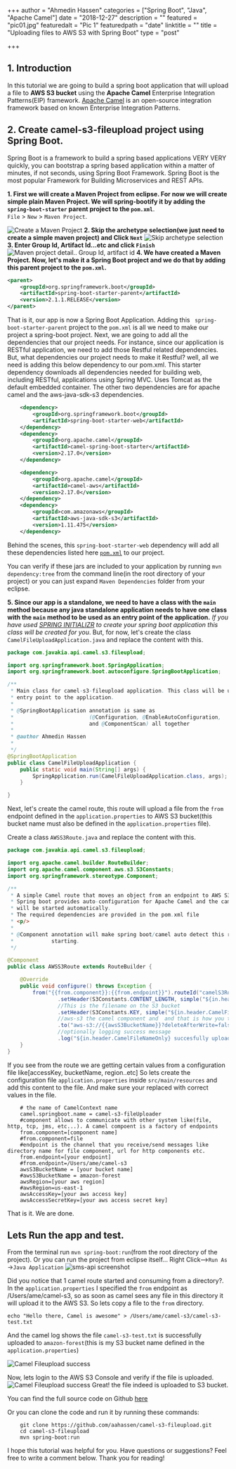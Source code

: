 +++
author = "Ahmedin Hassen"
categories = ["Spring Boot",  "Java", "Apache Camel"]
date = "2018-12-27"
description = ""
featured = "pic01.jpg"
featuredalt = "Pic 1"
featuredpath = "date"
linktitle = ""
title = "Uploading files to AWS S3 with Spring Boot"
type = "post"

+++

## 1. Introduction
In this tutorial we are going to build a spring boot application that will upload a file
to **AWS S3 bucket** using the **Apache Camel** Enterprise Integration Patterns(EIP) framework. [Apache Camel](http://camel.apache.org) is an open-source integration framework based on known Enterprise Integration Patterns.

## 2. Create camel-s3-fileupload project using Spring Boot.
Spring Boot is a framework to build a spring based applications VERY VERY quickly, you can bootstrap a spring based application within a matter of minutes, if not seconds, using Spring Boot Framework. Spring Boot is the most popular  Framework for Building Microservices and REST APIs. <br>

**1. First we will create a Maven Project from eclipse. For now we will create simple plain Maven Project. We will spring-bootify it by adding the `spring-boot-starter` parent project to the `pom.xml`**.<br>  `File` > `New` > `Maven Project`. 

![Create a Maven Project](/img/eclipse/camel/maven-new-project.jpg)
**2. Skip the archetype selection(we just need to  create a simple maven project) and Click `Next`**
![Skip archetype selection](/img/eclipse/camel/maven-skip-archetype.jpg)
**3. Enter Group Id, Artifact Id...etc and click `Finish`**
![Maven project detail.. Group Id, artifact id](/img/eclipse/camel/maven-project-info.jpg)
**4. We have created a Maven Project. Now, let's make it a Spring Boot project and we do that by adding this parent project to the `pom.xml`.** 
```xml
<parent>
	<groupId>org.springframework.boot</groupId>
	<artifactId>spring-boot-starter-parent</artifactId>
	<version>2.1.1.RELEASE</version>
</parent>
```
That is it, our app is now a Spring Boot Application. Adding this ` spring-boot-starter-parent` project to the `pom.xml` is all we need to make our project a spring-boot project. 
Next, we are going to add all the dependencies that our project needs. For instance, since our application is RESTful application, we need to add those Restful related dependencies. But, what dependencies our project needs to make it Restful? well, all we need is adding this below dependency to our pom.xml. This starter dependency downloads all dependencies needed for building web, including RESTful, applications using Spring MVC. Uses Tomcat as the default embedded container. The other two dependencies are for apache camel and the aws-java-sdk-s3 dependencies. 

```xml
	<dependency>
		<groupId>org.springframework.boot</groupId>
		<artifactId>spring-boot-starter-web</artifactId>
	</dependency>
    <dependency>
		<groupId>org.apache.camel</groupId>
		<artifactId>camel-spring-boot-starter</artifactId>
		<version>2.17.0</version>
	</dependency>

	<dependency>
		<groupId>org.apache.camel</groupId>
		<artifactId>camel-aws</artifactId>
		<version>2.17.0</version>
	</dependency>
	<dependency>
		<groupId>com.amazonaws</groupId>
		<artifactId>aws-java-sdk-s3</artifactId>
		<version>1.11.475</version>
	</dependency>
```
Behind the scenes, this `spring-boot-starter-web` dependency will add all these dependencies listed here [`pom.xml`](https://github.com/spring-projects/spring-boot/blob/v2.1.1.RELEASE/spring-boot-project/spring-boot-starters/spring-boot-starter-web/pom.xml) to our project.

You can verify if these jars are included to your application by running `mvn dependency:tree` from the command line(in the root directory of your project) or you can just expand `Maven Dependencies` folder from your eclipse.  <br>

**5. Since our app is a standalone, we need to have a class with the `main` method because any java standalone application needs to have one class with the `main` method to be used as an entry point of the application.**
_If you have used [SPRING INITIALIZR](https://start.spring.io/) to create your spring boot application this class will be created for you_.
But, for now, let's create the class `CamelFileUploadApplication.java` and replace the content with this. 
``` java
package com.javakia.api.camel.s3.fileupload;

import org.springframework.boot.SpringApplication;
import org.springframework.boot.autoconfigure.SpringBootApplication;

/**
 * Main class for camel-s3-fileupload application. This class will be used as an
 * entry point to the application.
 * 
 * @SpringBootApplication annotation is same as
 *                        (@Configuration, @EnableAutoConfiguration,
 *                        and @ComponentScan) all together
 *
 * @author Ahmedin Hassen
 *
 */
@SpringBootApplication
public class CamelFileUploadApplication {
	public static void main(String[] args) {
		SpringApplication.run(CamelFileUploadApplication.class, args);
	}

}

```

Next, let's create the camel route, this route will upload a file from the `from ` endpoint defined in the `application.properties` to AWS S3 bucket(this bucket name must also be defined in the `application.properties` file).

Create a class `AWSS3Route.java` and replace the content with this.

```java
package com.javakia.api.camel.s3.fileupload;

import org.apache.camel.builder.RouteBuilder;
import org.apache.camel.component.aws.s3.S3Constants;
import org.springframework.stereotype.Component;

/**
 * A simple Camel route that moves an object from an endpoint to AWS S3 Bucket
 * Spring boot provides auto-configuration for Apache Camel and the camel route
 * will be started automatically.
 * The required dependencies are provided in the pom.xml file
 * <p/>
 * 
 * @Component annotation will make spring boot/camel auto detect this route when
 *            starting.
 */

@Component
public class AWSS3Route extends RouteBuilder {

	@Override
	public void configure() throws Exception {
		from("{{from.component}}:{{from.endpoint}}").routeId("camelS3Route")
				.setHeader(S3Constants.CONTENT_LENGTH, simple("${in.header.CamelFileLength}"))
				//This is the filename on the S3 bucket
				.setHeader(S3Constants.KEY, simple("${in.header.CamelFileNameOnly}"))
				//aws-s3 the camel component and  and that is how you tell camel where you want to upload. 
				.to("aws-s3://{{awsS3BucketName}}?deleteAfterWrite=false&region={{awsRegion}}&accessKey={{awsAccessKey}}&secretKey=RAW({{awsAccessSecretKey}})")
				//optionally logging success message
				.log("${in.header.CamelFileNameOnly} succesfully uploaded to S3 {{awsS3BucketName}} bucket");
	}
}

```
If you see from the route we are getting certain values from a configuration file like[accessKey, bucketName, region..etc] 
So lets create the configuration file `application.properties` inside `src/main/resources` and add this content to the file. And make sure your replaced with correct values in the file.
```
    # the name of CamelContext name
    camel.springboot.name = camel-s3-fileUploader
    #component allows to communicate with other system like(file, http, tcp, jms, etc...). A camel compoent is a factory of endpoints
    from.component=[component name]
    #from.component=file
    #endpoint is the channel that you receive/send messages like directory name for file component, url for http components etc. 
    from.endpoint=[your endpoint]
    #from.endpoint=/Users/ame/camel-s3
    awsS3BucketName = [your bucket name]
    #awsS3BucketName = amazon-forest
    awsRegion=[your aws region]
    #awsRegion=us-east-1
    awsAccessKey=[your aws access key]
    awsAccessSecretKey=[your aws access secret key]
```

That is it. We are done. 
## Lets Run the app and test. 
From the terminal run `mvn spring-boot:run`(from the root directory of the project).
Or you can run the project from eclipse itself... Right Click-->`Run As` ->`Java Application`
![sms-api screenshot](/img/eclipse/camel/spring-boot-camel-terminal.jpg)


Did you notice that 1 camel route started and consuming from a directory?. In the `application.properties` I specified the `from` endpoint as /Users/ame/camel-s3, so as soon as camel sees any file in this directory it will upload it to the AWS S3.
So lets copy a file to the `from` directory.
```
echo "Hello there, Camel is awesome" > /Users/ame/camel-s3/camel-s3-test.txt
```

And the camel log shows the file `camel-s3-test.txt` is successfully uploaded to `amazon-forest`(this is my S3 bucket name defined in the `application.properties`)

![Camel Fileupload success](/img/eclipse/camel/camel-upload-success.jpg)

Now, lets login to the AWS S3 Console and verify if the file is uploaded.
![Camel Fileupload success](/img/eclipse/camel/aws-s3-uploaded.jpg)
Great! the file indeed is uploaded to S3 bucket.

You can find the full source code on Github [here](https://github.com/aahassen/camel-s3-fileupload)

Or you can clone the code and run it by running these commands:
```
    git clone https://github.com/aahassen/camel-s3-fileupload.git
    cd camel-s3-fileupload
    mvn spring-boot:run
```
I hope this tutorial was helpful for you. Have questions or suggestions? Feel free to write a comment below. Thank you for reading!

